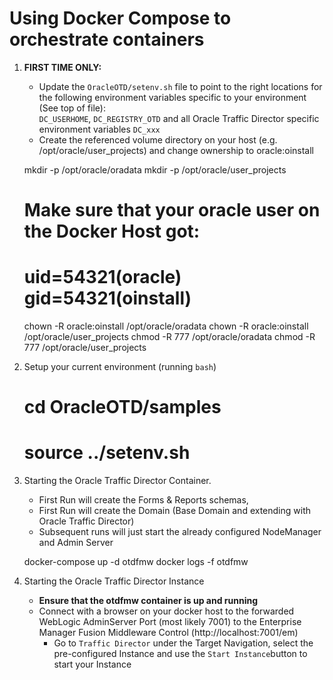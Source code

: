 # Using Docker Compose to orchestrate containers

1. **FIRST TIME ONLY:**
   - Update the `OracleOTD/setenv.sh` file to point
     to the right locations for the following environment variables
     specific to your environment (See top of file):    
     `DC_USERHOME`, `DC_REGISTRY_OTD` and all Oracle Traffic Director specific environment variables `DC_xxx`
   - Create the referenced volume directory on your host (e.g. /opt/oracle/user_projects) and change ownership to oracle:oinstall

    mkdir -p /opt/oracle/oradata
    mkdir -p /opt/oracle/user_projects
    # Make sure that your oracle user on the Docker Host got:
    # uid=54321(oracle) gid=54321(oinstall)
    chown -R oracle:oinstall /opt/oracle/oradata
    chown -R oracle:oinstall /opt/oracle/user_projects
    chmod -R 777 /opt/oracle/oradata
    chmod -R 777 /opt/oracle/user_projects

2. Setup your current environment (running `bash`)

    # cd OracleOTD/samples
    # source ../setenv.sh

4. Starting the Oracle Traffic Director Container. 
    - First Run will create the Forms & Reports schemas, 
    - First Run will create the Domain (Base Domain and extending with Oracle Traffic Director) 
    - Subsequent runs will just start the already configured NodeManager and Admin Server

    docker-compose up -d otdfmw
    docker logs -f otdfmw

5. Starting the Oracle Traffic Director Instance
    - **Ensure that the otdfmw container is up and running**
    - Connect with a browser on your docker host to the forwarded WebLogic AdminServer Port (most likely 7001) to the Enterprise Manager Fusion Middleware Control (http://localhost:7001/em)
        - Go to `Traffic Director` under the Target Navigation, select the pre-configured Instance and use the `Start Instance`button to start your Instance

